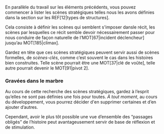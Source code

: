 <!-- Page: #387 Les scènes stratégiques -->


En parallèle du travail sur les éléments précédents, vous pouvez commencer à lister les scènes stratégiques telles nous les avons définies dans la section sur les REF[12|types de structures].

Cela consiste à définir les scènes qui semblent s'imposer dansle récit, les scènes par lesquelles ce récit semble devoir nécessairement passer pour nous conduire de façon naturelle de l’MOT[67|incident déclencheur] jusqu’au MOT[185|climax].

Gardez en tête que ces scènes stratégiques peuvent servir aussi de scènes formelles, de *scènes-clés*, comme c’est souvent le cas dans les histoires bien construites. Telle scène pourrait être une MOT[37|clé de voûte], telle autre pourrait devenir le MOT[91|pivot 2].

### Gravées dans le marbre

Au cours de cette recherche des scènes stratégiques, gardez à l’esprit qu’elles ne sont pas définies une fois pour toutes. *À tout moment*, au cours du développement, vous pourrez décider d'en supprimer certaines et d’en ajouter d’autres.

Cependant, avoir le plus tôt possible une vue d’ensemble des “passages obligés” de l’histoire peut avantageusement servir de base de réflexion et de stimulation.